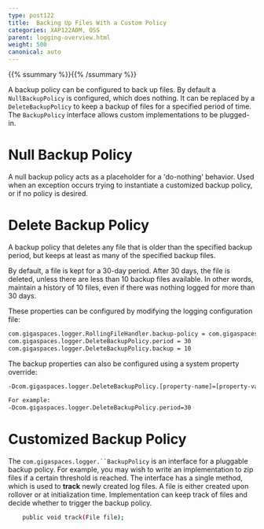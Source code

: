 ```yaml
---
type: post122
title:  Backing Up Files With a Custom Policy
categories: XAP122ADM, OSS
parent: logging-overview.html
weight: 500
canonical: auto
---
```


{{% ssummary %}}{{% /ssummary %}}

A backup policy can be configured to back up files. By default a `NullBackupPolicy` is configured, which does nothing. It can be replaced by a `DeleteBackupPolicy` to keep a backup of files for a specified period of time. The `BackupPolicy` interface allows custom implementations to be plugged-in.

# Null Backup Policy

A null backup policy acts as a placeholder for a 'do-nothing' behavior. Used when an exception occurs trying to instantiate a customized backup policy, or if no policy is desired.

# Delete Backup Policy

A backup policy that deletes any file that is older than the specified backup period, but keeps at least as many of the specified backup files.

By default, a file is kept for a 30-day period. After 30 days, the file is deleted, unless there are less than 10 backup files available. In other words, maintain a history of 10 files, even if there was nothing logged for more than 30 days.

These properties can be configured by modifying the logging configuration file:


```bash
com.gigaspaces.logger.RollingFileHandler.backup-policy = com.gigaspaces.logger.DeleteBackupPolicy
com.gigaspaces.logger.DeleteBackupPolicy.period = 30
com.gigaspaces.logger.DeleteBackupPolicy.backup = 10
```

The backup properties can also be configured using a system property override:


```bash
-Dcom.gigaspaces.logger.DeleteBackupPolicy.[property-name]=[property-value]

For example:
-Dcom.gigaspaces.logger.DeleteBackupPolicy.period=30
```

# Customized Backup Policy

The `com.gigaspaces.logger.``BackupPolicy` is an interface for a pluggable backup policy. For example, you may wish to write an implementation to zip files if a certain threshold is reached. The interface has a single method, which is used to **track** newly created log files. A file is either created upon rollover or at initialization time. Implementation can keep track of files and decide whether to trigger the backup policy.


```bash
    public void track(File file);
```

